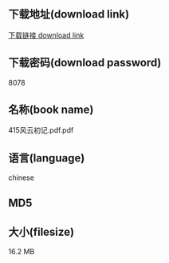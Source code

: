 ## 下载地址(download link)
[下载链接 download link](https://voluble-croquembouche-d321dc.netlify.app/?s=415%E9%A3%8E%E4%BA%91%E5%88%9D%E8%AE%B0.pdf)

## 下载密码(download password)
8078

## 名称(book name)
415风云初记.pdf.pdf

## 语言(language)
chinese

## MD5


## 大小(filesize)
16.2 MB
